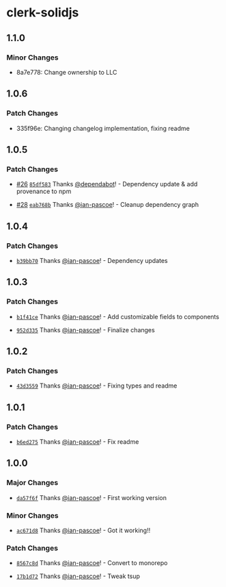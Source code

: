# clerk-solidjs

## 1.1.0

### Minor Changes

- 8a7e778: Change ownership to LLC

## 1.0.6

### Patch Changes

- 335f96e: Changing changelog implementation, fixing readme

## 1.0.5

### Patch Changes

- [#26](https://github.com/ian-pascoe/clerk-solidjs/pull/26) [`85df583`](https://github.com/ian-pascoe/clerk-solidjs/commit/85df583095dea1af29c377dff4a33a860f1c3a9f) Thanks [@dependabot](https://github.com/apps/dependabot)! - Dependency update & add provenance to npm

- [#28](https://github.com/ian-pascoe/clerk-solidjs/pull/28) [`eab768b`](https://github.com/ian-pascoe/clerk-solidjs/commit/eab768ba05047c6efa116fa07e22f1f927a23d41) Thanks [@ian-pascoe](https://github.com/ian-pascoe)! - Cleanup dependency graph

## 1.0.4

### Patch Changes

- [`b39bb70`](https://github.com/ian-pascoe/clerk-solidjs/commit/b39bb70cb2e1bef9f3eed71280540718271cd45a) Thanks [@ian-pascoe](https://github.com/ian-pascoe)! - Dependency updates

## 1.0.3

### Patch Changes

- [`b1f41ce`](https://github.com/ian-pascoe/clerk-solidjs/commit/b1f41ce733bcd386b4bf6875290f8af4afce9af8) Thanks [@ian-pascoe](https://github.com/ian-pascoe)! - Add customizable fields to components

- [`952d335`](https://github.com/ian-pascoe/clerk-solidjs/commit/952d335bfe853160f0ebc161644a2f0db920fe17) Thanks [@ian-pascoe](https://github.com/ian-pascoe)! - Finalize changes

## 1.0.2

### Patch Changes

- [`43d3559`](https://github.com/ian-pascoe/clerk-solidjs/commit/43d3559ead538c8f7b03ec79733692a455f16e7d) Thanks [@ian-pascoe](https://github.com/ian-pascoe)! - Fixing types and readme

## 1.0.1

### Patch Changes

- [`b6ed275`](https://github.com/ian-pascoe/clerk-solidjs/commit/b6ed2756ba211bc96a3378f973e688b3146e0ac6) Thanks [@ian-pascoe](https://github.com/ian-pascoe)! - Fix readme

## 1.0.0

### Major Changes

- [`da57f6f`](https://github.com/ian-pascoe/clerk-solidjs/commit/da57f6f0f355f65605d4922d47db81aea241fed8) Thanks [@ian-pascoe](https://github.com/ian-pascoe)! - First working version

### Minor Changes

- [`ac671d8`](https://github.com/ian-pascoe/clerk-solidjs/commit/ac671d8d7abefad6b6d02b0c9383461bab3cf97f) Thanks [@ian-pascoe](https://github.com/ian-pascoe)! - Got it working!!

### Patch Changes

- [`8567c8d`](https://github.com/ian-pascoe/clerk-solidjs/commit/8567c8dba59cb9ce7a6f6c095d688e38b7996014) Thanks [@ian-pascoe](https://github.com/ian-pascoe)! - Convert to monorepo

- [`17b1d72`](https://github.com/ian-pascoe/clerk-solidjs/commit/17b1d72459a0a3716011a9662b6d2785a6597e68) Thanks [@ian-pascoe](https://github.com/ian-pascoe)! - Tweak tsup
